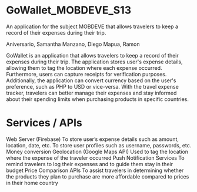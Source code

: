 # GoWallet_MOBDEVE_S13
An application for the subject MOBDEVE that allows travelers to keep a record of their expenses during their trip.

Aniversario, Samantha 
Manzano, Diego
Mapua, Ramon

GoWallet is an application that allows travelers to keep a record of their expenses during their trip. The application stores user's expense details, allowing them to tag the location where each expense occurred. Furthermore, users can capture receipts for verification purposes. Additionally, the application can convert currency based on the user's preference, such as PHP to USD or vice-versa. With the travel expense tracker, travelers can better manage their expenses and stay informed about their spending limits  when purchasing products in specific countries. 

# Services / APIs
Web Server (Firebase)
To store user’s expense details such as amount, location, date, etc. 
To store user profiles such as username, passwords, etc. 
Money conversion
Geolocation (Google Maps API)
Used to tag the location where the expense of the traveler occurred
Push Notification Services
To remind travelers to log their expenses and to guide them stay in their budget
Price Comparison APIs
To assist travelers in determining whether the products they plan to purchase are more affordable compared to prices in their home country
